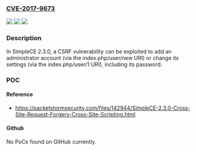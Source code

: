 ### [CVE-2017-9673](https://cve.mitre.org/cgi-bin/cvename.cgi?name=CVE-2017-9673)
![](https://img.shields.io/static/v1?label=Product&message=n%2Fa&color=blue)
![](https://img.shields.io/static/v1?label=Version&message=n%2Fa&color=blue)
![](https://img.shields.io/static/v1?label=Vulnerability&message=n%2Fa&color=brighgreen)

### Description

In SimpleCE 2.3.0, a CSRF vulnerability can be exploited to add an administrator account (via the index.php/user/new URI) or change its settings (via the index.php/user/1 URI), including its password.

### POC

#### Reference
- https://packetstormsecurity.com/files/142944/SimpleCE-2.3.0-Cross-Site-Request-Forgery-Cross-Site-Scripting.html

#### Github
No PoCs found on GitHub currently.

